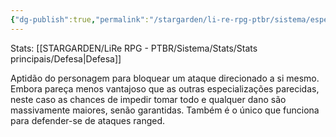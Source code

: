 ```yaml
---
{"dg-publish":true,"permalink":"/stargarden/li-re-rpg-ptbr/sistema/especializacoes/especializacoes-existentes/bloqueio/","created":"2025-01-11T01:32:05.513-03:00","updated":"2025-01-12T02:34:20.411-03:00"}
---
```



Stats: [[STARGARDEN/LiRe RPG - PTBR/Sistema/Stats/Stats principais/Defesa\|Defesa]]

Aptidão do personagem para bloquear um ataque direcionado a si mesmo. Embora pareça menos vantajoso que as outras especializações parecidas, neste caso as chances de impedir tomar todo e qualquer dano são massivamente maiores, senão garantidas. Também é o único que funciona para defender-se de ataques ranged.